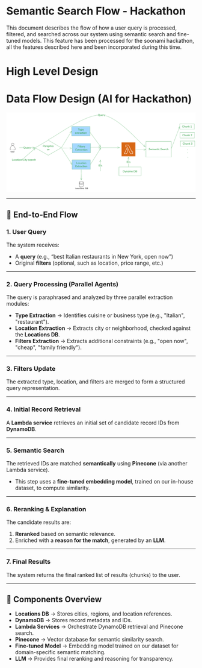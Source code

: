 # Semantic Search Flow - Hackathon

This document describes the flow of how a user query is processed, filtered, and searched across our system using semantic search and fine-tuned models.  This feature has been processed for the soonami hackathon, all the features described here and been incorporated during this time.

# High Level Design


# Data Flow Design (AI for Hackathon)
![Architecture Diagram](./images/flow.png)

---

## 🔄 End-to-End Flow

### 1. User Query
The system receives:
- A **query** (e.g., “best Italian restaurants in New York, open now”)  
- Original **filters** (optional, such as location, price range, etc.)  

---

### 2. Query Processing (Parallel Agents)
The query is paraphrased and analyzed by three parallel extraction modules:

- **Type Extraction** → Identifies cuisine or business type (e.g., "Italian", "restaurant").  
- **Location Extraction** → Extracts city or neighborhood, checked against the **Locations DB**.  
- **Filters Extraction** → Extracts additional constraints (e.g., "open now", "cheap", "family friendly").  

---

### 3. Filters Update
The extracted type, location, and filters are merged to form a structured query representation.  

---

### 4. Initial Record Retrieval
A **Lambda service** retrieves an initial set of candidate record IDs from **DynamoDB**.  

---

### 5. Semantic Search
The retrieved IDs are matched **semantically** using **Pinecone** (via another Lambda service).  
- This step uses a **fine-tuned embedding model**, trained on our in-house dataset, to compute similarity.  

---

### 6. Reranking & Explanation
The candidate results are:  
1. **Reranked** based on semantic relevance.  
2. Enriched with a **reason for the match**, generated by an **LLM**.  

---

### 7. Final Results
The system returns the final ranked list of results (chunks) to the user.  

---

## 📌 Components Overview
- **Locations DB** → Stores cities, regions, and location references.  
- **DynamoDB** → Stores record metadata and IDs.  
- **Lambda Services** → Orchestrate DynamoDB retrieval and Pinecone search.  
- **Pinecone** → Vector database for semantic similarity search.  
- **Fine-tuned Model** → Embedding model trained on our dataset for domain-specific semantic matching.  
- **LLM** → Provides final reranking and reasoning for transparency.  
